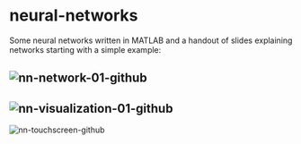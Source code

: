 # neural-networks
Some neural networks written in MATLAB and a handout of slides explaining networks starting with a simple example:

![nn-network-01-github](http://reactorlab.net/graphics/github_media/nn_network_01.png)  
---------
![nn-visualization-01-github](http://reactorlab.net/graphics/github_media/nn_visualization_01.png) 
---------
![nn-touchscreen-github](http://reactorlab.net/graphics/github_media/nn_touchscreen.png) 
